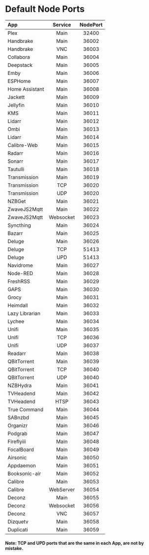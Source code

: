 # Default Node Ports

| App            |  Service  | NodePort |
| :------------- | :-------: | :------: |
| Plex           |   Main    |  32400   |
| Handbrake      |   Main    |  36002   |
| Handbrake      |    VNC    |  36003   |
| Collabora      |   Main    |  36004   |
| Deepstack      |   Main    |  36005   |
| Emby           |   Main    |  36006   |
| ESPHome        |   Main    |  36007   |
| Home Assistant |   Main    |  36008   |
| Jackett        |   Main    |  36009   |
| Jellyfin       |   Main    |  36010   |
| KMS            |   Main    |  36011   |
| Lidarr         |   Main    |  36012   |
| Ombi           |   Main    |  36013   |
| Lidarr         |   Main    |  36014   |
| Calibre-Web    |   Main    |  36015   |
| Radarr         |   Main    |  36016   |
| Sonarr         |   Main    |  36017   |
| Tautulli       |   Main    |  36018   |
| Transmission   |   Main    |  36019   |
| Transmission   |    TCP    |  36020   |
| Transmission   |    UDP    |  36020   |
| NZBGet         |   Main    |  36021   |
| ZwaveJS2Mqtt   |   Main    |  36022   |
| ZwaveJS2Mqtt   | Websocket |  36023   |
| Syncthing      |   Main    |  36024   |
| Bazarr         |   Main    |  36025   |
| Deluge         |   Main    |  36026   |
| Deluge         |    TCP    |  51413   |
| Deluge         |    UPD    |  51413   |
| Navidrome      |   Main    |  36027   |
| Node-RED       |   Main    |  36028   |
| FreshRSS       |   Main    |  36029   |
| GAPS           |   Main    |  36030   |
| Grocy          |   Main    |  36031   |
| Heimdall       |   Main    |  36032   |
| Lazy Librarian |   Main    |  36033   |
| Lychee         |   Main    |  36034   |
| Unifi          |   Main    |  36035   |
| Unifi          |    TCP    |  36036   |
| Unifi          |    UDP    |  36037   |
| Readarr        |   Main    |  36038   |
| QBitTorrent    |   Main    |  36039   |
| QBitTorrent    |    TCP    |  36040   |
| QBitTorrent    |    UDP    |  36040   |
| NZBHydra       |   Main    |  36041   |
| TVHeadend      |   Main    |  36042   |
| TVHeadend      |   HTSP    |  36043   |
| True Command   |   Main    |  36044   |
| SABnzbd        |   Main    |  36045   |
| Organizr       |   Main    |  36046   |
| Podgrab        |   Main    |  36047   |
| Fireflyiii     |   Main    |  36048   |
| FocalBoard     |   Main    |  36049   |
| Airsonic       |   Main    |  36050   |
| Appdaemon      |   Main    |  36051   |
| Booksonic-air  |   Main    |  36052   |
| Calibre        |   Main    |  36053   |
| Calibre        | WebServer |  36054   |
| Deconz         |   Main    |  36055   |
| Deconz         | Websocket |  36056   |
| Deconz         |    VNC    |  36057   |
| Dizquetv       |   Main    |  36058   |
| Duplicati      |   Main    |  36059   |

#### Note: TCP and UPD ports that are the same in each App, are not by mistake.

